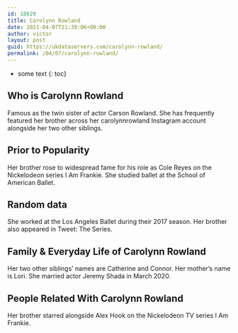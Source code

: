 ```yaml
---
id: 18629
title: Carolynn Rowland
date: 2021-04-07T21:39:06+00:00
author: victor
layout: post
guid: https://ukdataservers.com/carolynn-rowland/
permalink: /04/07/carolynn-rowland/
---
```


* some text
{: toc}


## Who is Carolynn Rowland



Famous as the twin sister of actor Carson Rowland. She has frequently featured her brother across her carolynnrowland Instagram account alongside her two other siblings.  

                
                
                
## Prior to Popularity



Her brother rose to widespread fame for his role as Cole Reyes on the Nickelodeon series I Am Frankie. She studied ballet at the School of American Ballet. 

                
                
                
## Random data



She worked at the Los Angeles Ballet during their 2017 season. Her brother also appeared in Tweet: The Series. 

                
                
                
## Family & Everyday Life of Carolynn Rowland



Her two other siblings&#8217; names are Catherine and Connor. Her mother&#8217;s name is Lori. She married actor Jeremy Shada in March 2020.

                
                
                
## People Related With Carolynn Rowland



Her brother starred alongside Alex Hook on the Nickelodeon TV series I Am Frankie. 

                
              
            
          
          
          